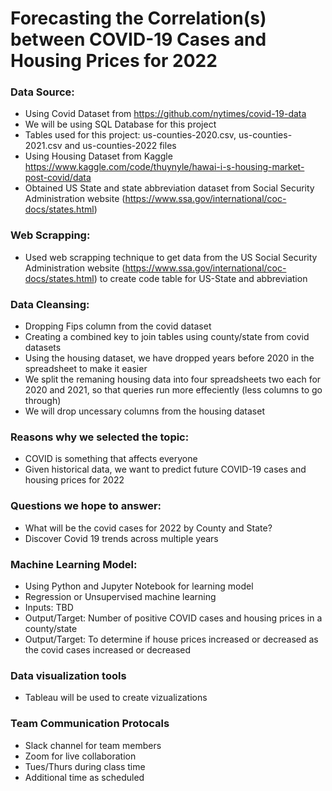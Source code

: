 # Forecasting the Correlation(s) between COVID-19 Cases and Housing Prices for 2022

### Data Source:
- Using Covid Dataset from https://github.com/nytimes/covid-19-data
- We will be using SQL Database for this project
- Tables used for this project: us-counties-2020.csv, us-counties-2021.csv and us-counties-2022 files
- Using Housing Dataset from Kaggle https://www.kaggle.com/code/thuynyle/hawai-i-s-housing-market-post-covid/data
- Obtained US State and state abbreviation dataset from Social Security Administration website (https://www.ssa.gov/international/coc-docs/states.html)

### Web Scrapping:
- Used web scrapping technique to get data from the US Social Security Administration website (https://www.ssa.gov/international/coc-docs/states.html) to create code table for US-State and abbreviation

### Data Cleansing:
- Dropping Fips column from the covid dataset
- Creating a combined key to join tables using county/state from covid datasets
- Using the housing dataset, we have dropped years before 2020 in the spreadsheet to make it easier
- We split the remaning housing data into four spreadsheets two each for 2020 and 2021, so that queries run more effeciently (less columns to go through)
- We will drop uncessary columns from the housing dataset

### Reasons why we selected the topic:
 -  COVID is something that affects everyone
 -  Given historical data, we want to predict future COVID-19 cases and housing prices for 2022
 
### Questions we hope to answer:
- What will be the covid cases for 2022 by County and State?
- Discover Covid 19 trends across multiple years

### Machine Learning Model:
- Using Python and Jupyter Notebook for learning model
- Regression or Unsupervised machine learning
- Inputs: TBD
- Output/Target: Number of positive COVID cases and housing prices in a county/state
- Output/Target: To determine if house prices increased or decreased as the covid cases increased or decreased

### Data visualization tools
- Tableau will be used to create vizualizations

### Team Communication Protocals
- Slack channel for team members
- Zoom for live collaboration
- Tues/Thurs during class time
- Additional time as scheduled


